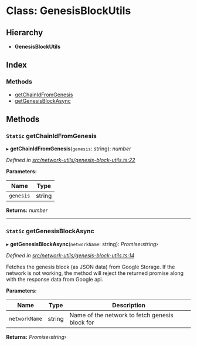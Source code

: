 # Class: GenesisBlockUtils

## Hierarchy

* **GenesisBlockUtils**

## Index

### Methods

* [getChainIdFromGenesis](_network_utils_genesis_block_utils_.genesisblockutils.md#static-getchainidfromgenesis)
* [getGenesisBlockAsync](_network_utils_genesis_block_utils_.genesisblockutils.md#static-getgenesisblockasync)

## Methods

### `Static` getChainIdFromGenesis

▸ **getChainIdFromGenesis**(`genesis`: string): *number*

*Defined in [src/network-utils/genesis-block-utils.ts:22](https://github.com/celo-org/celo-monorepo/blob/master/packages/contractkit/src/network-utils/genesis-block-utils.ts#L22)*

**Parameters:**

Name | Type |
------ | ------ |
`genesis` | string |

**Returns:** *number*

___

### `Static` getGenesisBlockAsync

▸ **getGenesisBlockAsync**(`networkName`: string): *Promise‹string›*

*Defined in [src/network-utils/genesis-block-utils.ts:14](https://github.com/celo-org/celo-monorepo/blob/master/packages/contractkit/src/network-utils/genesis-block-utils.ts#L14)*

Fetches the genesis block (as JSON data) from Google Storage.
If the network is not working, the method will reject the returned promise
along with the response data from Google api.

**Parameters:**

Name | Type | Description |
------ | ------ | ------ |
`networkName` | string | Name of the network to fetch genesis block for  |

**Returns:** *Promise‹string›*
